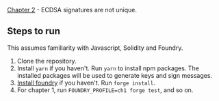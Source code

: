 [Chapter 2](./ch2_not_unique/) - ECDSA signatures are not unique.

## Steps to run

This assumes familiarity with Javascript, Solidity and Foundry.

1. Clone the repository.
2. Install `yarn` if you haven't. Run `yarn` to install npm packages. The installed packages will be used to generate keys and sign messages.
3. [Install foundry](https://book.getfoundry.sh/getting-started/installation) if you haven't. Run `forge install`.
4. For chapter 1, run `FOUNDRY_PROFILE=ch1 forge test`, and so on.
